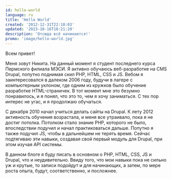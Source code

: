 ```yaml
---
id: hello-world
language: ru
title: 'Hello World'
created: '2012-12-31T22:10:03'
updated: '2023-10-16T18:21:20'
description: 'Отсюда всё начинается!'
promo: 'image/hello-world.jpg'
---
```


Всем привет!

Меня зовут Никита. На данный момент я студент последнего курса Пермского филиала
МЭСИ. Я активно обучаюсь веб-разработке на CMS Drupal, попутно поднимая скил
PHP, HTML, CSS и JS. Вебом я заинтересовался в далеком 2006 году, будучи в
лагере с компьютерным уклоном, где одним из кружков было обучение разработке
HTML-страничек. В тот момент мне это безумно понравилось, и я понял, что это то,
чем я хочу заниматься. С тех пор интерес не угас, и я продолжаю обучаться.

С декабря 2010 начал учиться делать сайты на Drupal. К лету 2012 активность
обучения возрастала, и меня все утраивало, пока я не достиг потолка. Потолком
стало знание PHP, которого не было, впоследствии подучил и начал практиковаться
дальше. Попутно я также подучил JS, чтобы в дальнейшем не терять время. Сейчас
подтягиваю эти навыки, создавая свой первый модуль для Drupal, при этом изучая
API системы.

В данном блоге я буду писать в основном о PHP, HTML, CSS, JS и Drupal, что и
неудивительно. Ввиду того, что мои навыки пока не сильно уж и крутые, то записи
подойдут и для начинающих, а затем, по мере роста опыта, будут, соответственно,
и посложнее.
